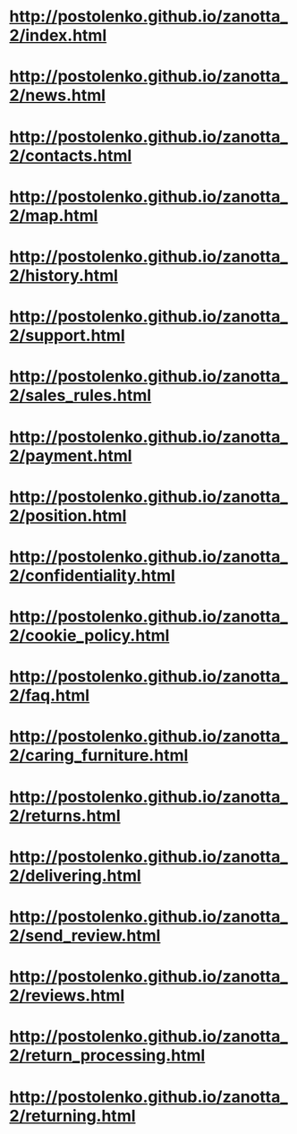 # http://postolenko.github.io/zanotta_2/index.html
# http://postolenko.github.io/zanotta_2/news.html
# http://postolenko.github.io/zanotta_2/contacts.html
# http://postolenko.github.io/zanotta_2/map.html
# http://postolenko.github.io/zanotta_2/history.html
# http://postolenko.github.io/zanotta_2/support.html
# http://postolenko.github.io/zanotta_2/sales_rules.html
# http://postolenko.github.io/zanotta_2/payment.html
# http://postolenko.github.io/zanotta_2/position.html
# http://postolenko.github.io/zanotta_2/confidentiality.html
# http://postolenko.github.io/zanotta_2/cookie_policy.html
# http://postolenko.github.io/zanotta_2/faq.html
# http://postolenko.github.io/zanotta_2/caring_furniture.html
# http://postolenko.github.io/zanotta_2/returns.html
# http://postolenko.github.io/zanotta_2/delivering.html
# http://postolenko.github.io/zanotta_2/send_review.html
# http://postolenko.github.io/zanotta_2/reviews.html
# http://postolenko.github.io/zanotta_2/return_processing.html
# http://postolenko.github.io/zanotta_2/returning.html
